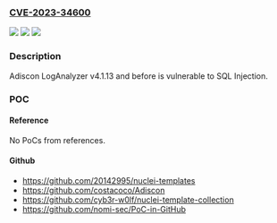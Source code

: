 ### [CVE-2023-34600](https://cve.mitre.org/cgi-bin/cvename.cgi?name=CVE-2023-34600)
![](https://img.shields.io/static/v1?label=Product&message=n%2Fa&color=blue)
![](https://img.shields.io/static/v1?label=Version&message=n%2Fa&color=blue)
![](https://img.shields.io/static/v1?label=Vulnerability&message=n%2Fa&color=brighgreen)

### Description

Adiscon LogAnalyzer v4.1.13 and before is vulnerable to SQL Injection.

### POC

#### Reference
No PoCs from references.

#### Github
- https://github.com/20142995/nuclei-templates
- https://github.com/costacoco/Adiscon
- https://github.com/cyb3r-w0lf/nuclei-template-collection
- https://github.com/nomi-sec/PoC-in-GitHub

